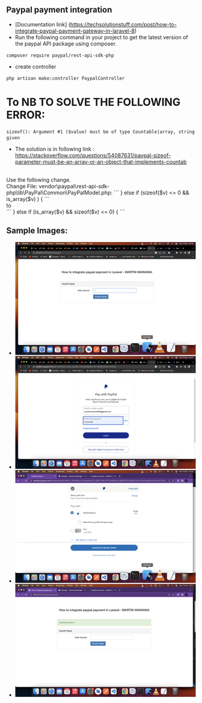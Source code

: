 ## Paypal payment integration
- [Documentation link] (https://techsolutionstuff.com/post/how-to-integrate-paypal-payment-gateway-in-laravel-8)
- Run the following command in your project to get the latest version of the paypal API package using composer.
```
composer require paypal/rest-api-sdk-php
```

- create controller
```
php artisan make:controller PaypalController
```

# To NB TO SOLVE THE FOLLOWING ERROR:
```
sizeof(): Argument #1 ($value) must be of type Countable|array, string given
```
- The solution is in following link : https://stackoverflow.com/questions/54087631/paypal-sizeof-parameter-must-be-an-array-or-an-object-that-implements-countab
<br>
Use the following change. <br>
Change File: vendor\paypal\rest-api-sdk-php\lib\PayPal\Common\PayPalModel.php:
```
} else if (sizeof($v) <= 0 && is_array($v) ) {
```
<br>
to
<br>
```
} else if (is_array($v) && sizeof($v) <= 0) {
```

## Sample Images:
- ![Login](images/1.png)
- ![Login](images/2.png)
- ![Login](images/3.png)
- ![Login](images/4.png)

